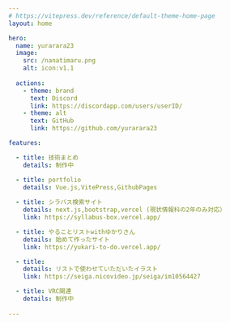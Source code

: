 ```yaml
---
# https://vitepress.dev/reference/default-theme-home-page
layout: home

hero:
  name: yurarara23
  image:
    src: /nanatimaru.png
    alt: icon:v1.1
  
  actions:
    - theme: brand
      text: Discord
      link: https://discordapp.com/users/userID/
    - theme: alt
      text: GitHub
      link: https://github.com/yurarara23

features:

  - title: 技術まとめ
    details: 制作中

  - title: portfolio
    details: Vue.js,VitePress,GithubPages
            
  - title: シラバス検索サイト
    details: next.js,bootstrap,vercel (現状情報科の2年のみ対応）
    link: https://syllabus-box.vercel.app/

  - title: やることリストwithゆかりさん
    details: 始めて作ったサイト 
    link: https://yukari-to-do.vercel.app/

  - title: 
    details: リストで使わせていただいたイラスト
    link: https://seiga.nicovideo.jp/seiga/im10564427

  - title: VRC関連
    details: 制作中
  
---
```


